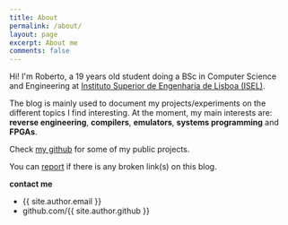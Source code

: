 ```yaml
---
title: About
permalink: /about/
layout: page
excerpt: About me
comments: false
---
```


Hi! I'm Roberto, a 19 years old student doing a BSc in Computer Science and Engineering at [Instituto Superior de Engenharia de Lisboa (ISEL)](https://www.isel.pt/). 

The blog is mainly used to document my projects/experiments on the different topics I find interesting.
At the moment, my main interests are: **reverse engineering**, **compilers**, **emulators**, **systems programming** and **FPGAs**.

Check [my github](https://github.com/roby2014) for some of my public projects.

You can [report](https://github.com/roby2014/roby2014.me/issues/new) if there is any broken link(s) on this blog.

**contact me**

- {{ site.author.email }}
- github.com/{{ site.author.github }}